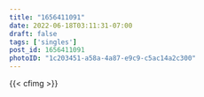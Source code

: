 ```yaml
---
title: "1656411091"
date: 2022-06-18T03:11:31-07:00
draft: false
tags: ['singles']
post_id: 1656411091
photoID: "1c203451-a58a-4a87-e9c9-c5ac14a2c300"
---
```

{{< cfimg >}}